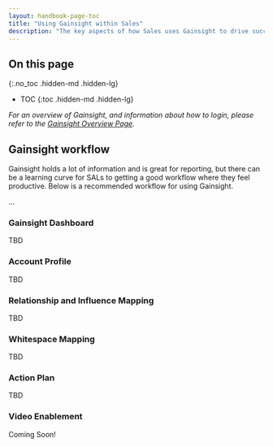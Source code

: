 ```yaml
---
layout: handbook-page-toc
title: "Using Gainsight within Sales"
description: "The key aspects of how Sales uses Gainsight to drive success for customers."
---
```


## On this page
{:.no_toc .hidden-md .hidden-lg}

- TOC
{:toc .hidden-md .hidden-lg}

*For an overview of Gainsight, and information about how to login, please refer to the [Gainsight Overview Page](/handbook/sales/gainsight/).*


## Gainsight workflow

Gainsight holds a lot of information and is great for reporting, but there can be a learning curve for SALs to getting a good workflow where they feel productive. Below is a recommended workflow for using Gainsight.

...

### Gainsight Dashboard

TBD

### Account Profile

TBD

### Relationship and Influence Mapping

TBD

### Whitespace Mapping

TBD

### Action Plan

TBD

### Video Enablement 

Coming Soon! 
